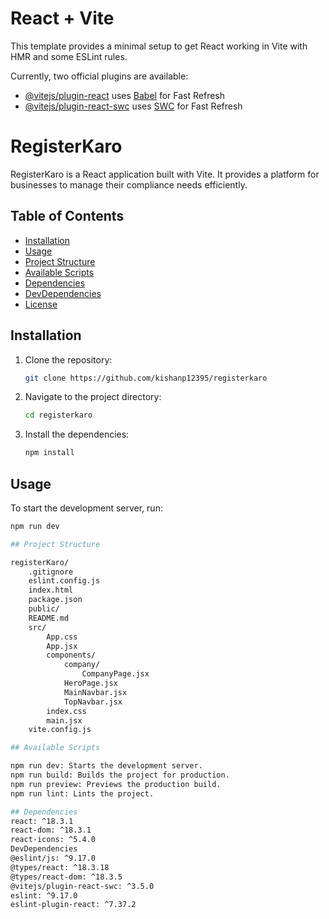 # React + Vite

This template provides a minimal setup to get React working in Vite with HMR and some ESLint rules.

Currently, two official plugins are available:

- [@vitejs/plugin-react](https://github.com/vitejs/vite-plugin-react/blob/main/packages/plugin-react/README.md) uses [Babel](https://babeljs.io/) for Fast Refresh
- [@vitejs/plugin-react-swc](https://github.com/vitejs/vite-plugin-react-swc) uses [SWC](https://swc.rs/) for Fast Refresh


# RegisterKaro

RegisterKaro is a React application built with Vite. It provides a platform for businesses to manage their compliance needs efficiently.

## Table of Contents

- [Installation](#installation)
- [Usage](#usage)
- [Project Structure](#project-structure)
- [Available Scripts](#available-scripts)
- [Dependencies](#dependencies)
- [DevDependencies](#devdependencies)
- [License](#license)

## Installation

1. Clone the repository:
    ```sh
    git clone https://github.com/kishanp12395/registerkaro
    ```
2. Navigate to the project directory:
    ```sh
    cd registerkaro
    ```
3. Install the dependencies:
    ```sh
    npm install
    ```

## Usage

To start the development server, run:
```sh
npm run dev

## Project Structure

registerKaro/
    .gitignore
    eslint.config.js
    index.html
    package.json
    public/
    README.md
    src/
        App.css
        App.jsx
        components/
            company/
                CompanyPage.jsx
            HeroPage.jsx
            MainNavbar.jsx
            TopNavbar.jsx
        index.css
        main.jsx
    vite.config.js

## Available Scripts  

npm run dev: Starts the development server.
npm run build: Builds the project for production.
npm run preview: Previews the production build.
npm run lint: Lints the project.

## Dependencies
react: ^18.3.1
react-dom: ^18.3.1
react-icons: ^5.4.0
DevDependencies
@eslint/js: ^9.17.0
@types/react: ^18.3.18
@types/react-dom: ^18.3.5
@vitejs/plugin-react-swc: ^3.5.0
eslint: ^9.17.0
eslint-plugin-react: ^7.37.2